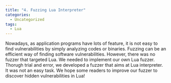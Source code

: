 ```yaml
---
title: "4. Fuzzing Lua Interpreter"
categories:
  - Uncategorized
tags:
  - Lua
---
```

Nowadays, as application programs have lots of feature, it is not easy to find vulnerabilities by simply analyzing codes or binaries. Fuzzing can be an efficient way of finding software vulnerabilities. However, there was no fuzzer that targeted Lua. We needed to implement our own Lua fuzzer. Thorugh trial and error, we developed a fuzzer that aims at Lua interpreter. It was not an easy task. We hope some readers to improve our fuzzer to discover hidden vulnerabilities in Lua!

